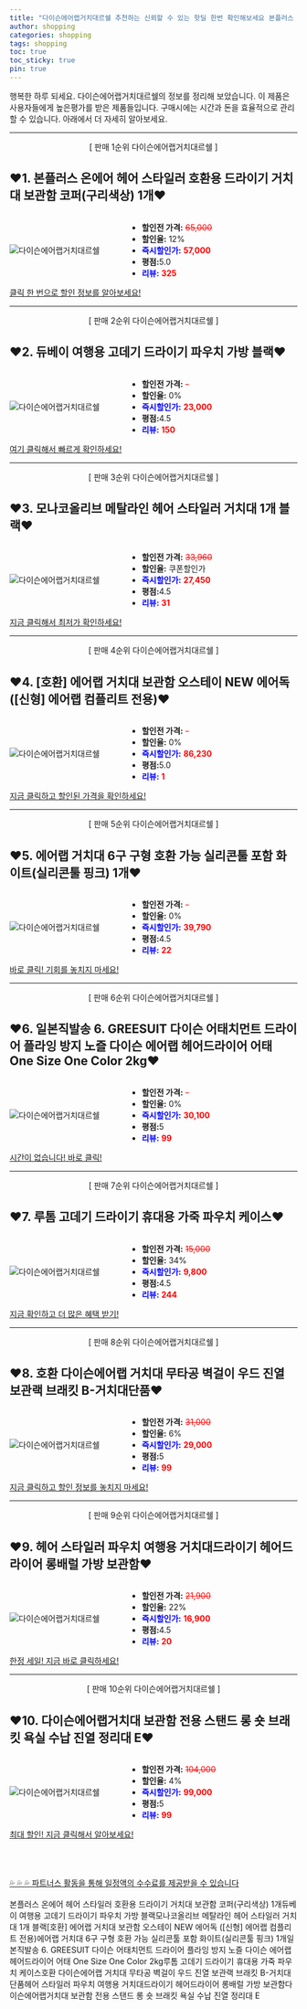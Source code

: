 ```yaml
---
title: "다이슨에어랩거치대르쉘 추천하는 신뢰할 수 있는 핫딜 한번 확인해보세요 본플러스 온에어 헤어 스타일러 호환용"
author: shopping
categories: shopping
tags: shopping
toc: true
toc_sticky: true
pin: true
---
```

행복한 하루 되세요. 다이슨에어랩거치대르쉘의 정보를 정리해 보았습니다. 이 제품은 사용자들에게 높은평가를 받은 제품들입니다. 구매시에는 시간과 돈을 효율적으로 관리할 수 있습니다. 아래에서 더 자세히 알아보세요.

---
<p class="toplist" style="margin: 0 auto; display: block; width: fit-content;">[ 판매 1순위 다이슨에어랩거치대르쉘 ]</p>

<h2><strong>❤️1. 본플러스 온에어 헤어 스타일러 호환용 드라이기 거치대 보관함 코퍼(구리색상) 1개❤️</strong></h2>

<div style="display: flex; align-items: center;">
    <div style="flex: 0.4;">
        <img src="https://thumbnail6.coupangcdn.com/thumbnails/remote/230x230ex/image/vendor_inventory/ebce/33d0c8d2725ec00f0803c8892de621e293c4601e8c4ab10c7b8e83a5f686.jpg" alt="다이슨에어랩거치대르쉘" style="max-width: 100%;">
    </div>
    <div style="flex: 0.6; margin-left: 10px;">
        <ul>
            <li><strong>할인전 가격:</strong> <del style="color: red;">65,000</del></li>
            <li><strong>할인율:</strong> 12%</li>
            <li><span style='color:blue'><strong>즉시할인가:</strong></span> <span style='color:red'><strong>57,000</strong></span></li>
            <li><strong>평점:</strong>5.0</li>
            <li><span style='color:blue'><strong>리뷰:</strong></span> <span style='color:red'><strong>325</strong></span></li>
        </ul>
    </div>
</div>
<div class="center">
    <a href="https://William4Davisa.github.io?lptag=AF9450613&subid=githubio&pageKey=7550881468&traceid=V0-153&itemId=19871314396&vendorItemId=83512289978" class="myButton">
        클릭 한 번으로 할인 정보를 알아보세요!
    </a>
</div>


---
<p class="toplist" style="margin: 0 auto; display: block; width: fit-content;">[ 판매 2순위 다이슨에어랩거치대르쉘 ]</p>

<h2><strong>❤️2. 듀베이 여행용 고데기 드라이기 파우치 가방 블랙❤️</strong></h2>

<div style="display: flex; align-items: center;">
    <div style="flex: 0.4;">
        <img src="https://thumbnail7.coupangcdn.com/thumbnails/remote/230x230ex/image/vendor_inventory/a669/4550ac7695f00cf00d8dd2c5c288e4f36168b75c6954aea07ce808b077b9.jpg" alt="다이슨에어랩거치대르쉘" style="max-width: 100%;">
    </div>
    <div style="flex: 0.6; margin-left: 10px;">
        <ul>
            <li><strong>할인전 가격:</strong> <del style="color: red;">-</del></li>
            <li><strong>할인율:</strong> 0%</li>
            <li><span style='color:blue'><strong>즉시할인가:</strong></span> <span style='color:red'><strong>23,000</strong></span></li>
            <li><strong>평점:</strong>4.5</li>
            <li><span style='color:blue'><strong>리뷰:</strong></span> <span style='color:red'><strong>150</strong></span></li>
        </ul>
    </div>
</div>
<div class="center">
    <a href="https://William4Davisa.github.io?lptag=AF9450613&subid=githubio&pageKey=7654589777&traceid=V0-153&itemId=20376412112&vendorItemId=86990684154" class="myButton">
        여기 클릭해서 빠르게 확인하세요!
    </a>
</div>


---
<p class="toplist" style="margin: 0 auto; display: block; width: fit-content;">[ 판매 3순위 다이슨에어랩거치대르쉘 ]</p>

<h2><strong>❤️3. 모나코올리브 메탈라인 헤어 스타일러 거치대 1개 블랙❤️</strong></h2>

<div style="display: flex; align-items: center;">
    <div style="flex: 0.4;">
        <img src="https://thumbnail6.coupangcdn.com/thumbnails/remote/230x230ex/image/retail/images/4719630051274506-6d855f24-d8bb-4bf2-90ea-17c6c79656d9.jpg" alt="다이슨에어랩거치대르쉘" style="max-width: 100%;">
    </div>
    <div style="flex: 0.6; margin-left: 10px;">
        <ul>
            <li><strong>할인전 가격:</strong> <del style="color: red;">33,960</del></li>
            <li><strong>할인율:</strong> 쿠폰할인가</li>
            <li><span style='color:blue'><strong>즉시할인가:</strong></span> <span style='color:red'><strong>27,450</strong></span></li>
            <li><strong>평점:</strong>4.5</li>
            <li><span style='color:blue'><strong>리뷰:</strong></span> <span style='color:red'><strong>31</strong></span></li>
        </ul>
    </div>
</div>
<div class="center">
    <a href="https://William4Davisa.github.io?lptag=AF9450613&subid=githubio&pageKey=6586263463&traceid=V0-153&itemId=14842044886&vendorItemId=82081298980" class="myButton">
        지금 클릭해서 최저가 확인하세요!
    </a>
</div>


---
<p class="toplist" style="margin: 0 auto; display: block; width: fit-content;">[ 판매 4순위 다이슨에어랩거치대르쉘 ]</p>

<h2><strong>❤️4. [호환] 에어랩 거치대 보관함 오스테이 NEW 에어독 ([신형] 에어랩 컴플리트 전용)❤️</strong></h2>

<div style="display: flex; align-items: center;">
    <div style="flex: 0.4;">
        <img src="https://thumbnail8.coupangcdn.com/thumbnails/remote/230x230ex/image/vendor_inventory/8e96/55b6da9f84999e98e19ca60816e7260a40dec216e2dc8c76f4629bb3c582.jpg" alt="다이슨에어랩거치대르쉘" style="max-width: 100%;">
    </div>
    <div style="flex: 0.6; margin-left: 10px;">
        <ul>
            <li><strong>할인전 가격:</strong> <del style="color: red;">-</del></li>
            <li><strong>할인율:</strong> 0%</li>
            <li><span style='color:blue'><strong>즉시할인가:</strong></span> <span style='color:red'><strong>86,230</strong></span></li>
            <li><strong>평점:</strong>5.0</li>
            <li><span style='color:blue'><strong>리뷰:</strong></span> <span style='color:red'><strong>1</strong></span></li>
        </ul>
    </div>
</div>
<div class="center">
    <a href="https://William4Davisa.github.io?lptag=AF9450613&subid=githubio&pageKey=8195108320&traceid=V0-153&itemId=19530390936&vendorItemId=86702313265" class="myButton">
        지금 클릭하고 할인된 가격을 확인하세요!
    </a>
</div>


---
<p class="toplist" style="margin: 0 auto; display: block; width: fit-content;">[ 판매 5순위 다이슨에어랩거치대르쉘 ]</p>

<h2><strong>❤️5. 에어랩 거치대 6구 구형 호환 가능 실리콘툴 포함 화이트(실리콘툴 핑크) 1개❤️</strong></h2>

<div style="display: flex; align-items: center;">
    <div style="flex: 0.4;">
        <img src="https://thumbnail7.coupangcdn.com/thumbnails/remote/230x230ex/image/vendor_inventory/4aad/5d014ae7d8ff6bca5154e00a036ae2c57bd8995c0474289ba70a218feaf2.jpg" alt="다이슨에어랩거치대르쉘" style="max-width: 100%;">
    </div>
    <div style="flex: 0.6; margin-left: 10px;">
        <ul>
            <li><strong>할인전 가격:</strong> <del style="color: red;">-</del></li>
            <li><strong>할인율:</strong> 0%</li>
            <li><span style='color:blue'><strong>즉시할인가:</strong></span> <span style='color:red'><strong>39,790</strong></span></li>
            <li><strong>평점:</strong>4.5</li>
            <li><span style='color:blue'><strong>리뷰:</strong></span> <span style='color:red'><strong>22</strong></span></li>
        </ul>
    </div>
</div>
<div class="center">
    <a href="https://William4Davisa.github.io?lptag=AF9450613&subid=githubio&pageKey=7474220966&traceid=V0-153&itemId=19508890362&vendorItemId=85198977659" class="myButton">
        바로 클릭! 기회를 놓치지 마세요!
    </a>
</div>


---
<p class="toplist" style="margin: 0 auto; display: block; width: fit-content;">[ 판매 6순위 다이슨에어랩거치대르쉘 ]</p>

<h2><strong>❤️6. 일본직발송 6. GREESUIT 다이슨 어태치먼트 드라이어 플라잉 방지 노즐 다이슨 에어랩 헤어드라이어 어태 One Size One Color 2kg❤️</strong></h2>

<div style="display: flex; align-items: center;">
    <div style="flex: 0.4;">
        <img src="https://thumbnail9.coupangcdn.com/thumbnails/remote/230x230ex/image/vendor_inventory/7633/e14f01822f328c43ca24c9eaa4d9b636b160ec2e9eceeb1078850322a50b.jpg" alt="다이슨에어랩거치대르쉘" style="max-width: 100%;">
    </div>
    <div style="flex: 0.6; margin-left: 10px;">
        <ul>
            <li><strong>할인전 가격:</strong> <del style="color: red;">-</del></li>
            <li><strong>할인율:</strong> 0%</li>
            <li><span style='color:blue'><strong>즉시할인가:</strong></span> <span style='color:red'><strong>30,100</strong></span></li>
            <li><strong>평점:</strong>5</li>
            <li><span style='color:blue'><strong>리뷰:</strong></span> <span style='color:red'><strong>99</strong></span></li>
        </ul>
    </div>
</div>
<div class="center">
    <a href="https://William4Davisa.github.io?lptag=AF9450613&subid=githubio&pageKey=8097052465&traceid=V0-153&itemId=22893593511&vendorItemId=89928141115" class="myButton">
        시간이 없습니다! 바로 클릭!
    </a>
</div>


---
<p class="toplist" style="margin: 0 auto; display: block; width: fit-content;">[ 판매 7순위 다이슨에어랩거치대르쉘 ]</p>

<h2><strong>❤️7. 루톰 고데기 드라이기 휴대용 가죽 파우치 케이스❤️</strong></h2>

<div style="display: flex; align-items: center;">
    <div style="flex: 0.4;">
        <img src="https://thumbnail9.coupangcdn.com/thumbnails/remote/230x230ex/image/vendor_inventory/1da3/04e098fc91d2794e8280dd61c615067c75b178ecb81346227f126e4e3398.jpg" alt="다이슨에어랩거치대르쉘" style="max-width: 100%;">
    </div>
    <div style="flex: 0.6; margin-left: 10px;">
        <ul>
            <li><strong>할인전 가격:</strong> <del style="color: red;">15,000</del></li>
            <li><strong>할인율:</strong> 34%</li>
            <li><span style='color:blue'><strong>즉시할인가:</strong></span> <span style='color:red'><strong>9,800</strong></span></li>
            <li><strong>평점:</strong>4.5</li>
            <li><span style='color:blue'><strong>리뷰:</strong></span> <span style='color:red'><strong>244</strong></span></li>
        </ul>
    </div>
</div>
<div class="center">
    <a href="https://William4Davisa.github.io?lptag=AF9450613&subid=githubio&pageKey=7563180010&traceid=V0-153&itemId=19930246216&vendorItemId=88355856780" class="myButton">
        지금 확인하고 더 많은 혜택 받기!
    </a>
</div>


---
<p class="toplist" style="margin: 0 auto; display: block; width: fit-content;">[ 판매 8순위 다이슨에어랩거치대르쉘 ]</p>

<h2><strong>❤️8. 호환 다이슨에어랩 거치대 무타공 벽걸이 우드 진열 보관랙 브래킷 B-거치대단품❤️</strong></h2>

<div style="display: flex; align-items: center;">
    <div style="flex: 0.4;">
        <img src="https://thumbnail10.coupangcdn.com/thumbnails/remote/230x230ex/image/vendor_inventory/4658/b2d775622fbf30da4b49fe0614cb6f859690e3ff16cece8961eac2aeb0da.jpg" alt="다이슨에어랩거치대르쉘" style="max-width: 100%;">
    </div>
    <div style="flex: 0.6; margin-left: 10px;">
        <ul>
            <li><strong>할인전 가격:</strong> <del style="color: red;">31,000</del></li>
            <li><strong>할인율:</strong> 6%</li>
            <li><span style='color:blue'><strong>즉시할인가:</strong></span> <span style='color:red'><strong>29,000</strong></span></li>
            <li><strong>평점:</strong>5</li>
            <li><span style='color:blue'><strong>리뷰:</strong></span> <span style='color:red'><strong>99</strong></span></li>
        </ul>
    </div>
</div>
<div class="center">
    <a href="https://William4Davisa.github.io?lptag=AF9450613&subid=githubio&pageKey=8067660175&traceid=V0-153&itemId=22697115985&vendorItemId=89732791508" class="myButton">
        지금 클릭하고 할인 정보를 놓치지 마세요!
    </a>
</div>


---
<p class="toplist" style="margin: 0 auto; display: block; width: fit-content;">[ 판매 9순위 다이슨에어랩거치대르쉘 ]</p>

<h2><strong>❤️9. 헤어 스타일러 파우치 여행용 거치대드라이기 헤어드라이어 롱배럴 가방 보관함❤️</strong></h2>

<div style="display: flex; align-items: center;">
    <div style="flex: 0.4;">
        <img src="https://thumbnail8.coupangcdn.com/thumbnails/remote/230x230ex/image/vendor_inventory/5fa1/1524fcbf063a1c45ec62bab1c47c19b7879c63ec0de79795d0ef875eec3d.jpg" alt="다이슨에어랩거치대르쉘" style="max-width: 100%;">
    </div>
    <div style="flex: 0.6; margin-left: 10px;">
        <ul>
            <li><strong>할인전 가격:</strong> <del style="color: red;">21,900</del></li>
            <li><strong>할인율:</strong> 22%</li>
            <li><span style='color:blue'><strong>즉시할인가:</strong></span> <span style='color:red'><strong>16,900</strong></span></li>
            <li><strong>평점:</strong>4.5</li>
            <li><span style='color:blue'><strong>리뷰:</strong></span> <span style='color:red'><strong>20</strong></span></li>
        </ul>
    </div>
</div>
<div class="center">
    <a href="https://William4Davisa.github.io?lptag=AF9450613&subid=githubio&pageKey=7061487317&traceid=V0-153&itemId=17509993510&vendorItemId=89339984184" class="myButton">
        한정 세일! 지금 바로 클릭하세요!
    </a>
</div>


---
<p class="toplist" style="margin: 0 auto; display: block; width: fit-content;">[ 판매 10순위 다이슨에어랩거치대르쉘 ]</p>

<h2><strong>❤️10. 다이슨에어랩거치대 보관함 전용 스탠드 롱 숏 브래킷 욕실 수납 진열 정리대 E❤️</strong></h2>

<div style="display: flex; align-items: center;">
    <div style="flex: 0.4;">
        <img src="https://thumbnail7.coupangcdn.com/thumbnails/remote/230x230ex/image/vendor_inventory/8c21/a2ef3a2129cfa750fa19fd5475ef864eac96432c2e620c2d957d18bd330b.jpg" alt="다이슨에어랩거치대르쉘" style="max-width: 100%;">
    </div>
    <div style="flex: 0.6; margin-left: 10px;">
        <ul>
            <li><strong>할인전 가격:</strong> <del style="color: red;">104,000</del></li>
            <li><strong>할인율:</strong> 4%</li>
            <li><span style='color:blue'><strong>즉시할인가:</strong></span> <span style='color:red'><strong>99,000</strong></span></li>
            <li><strong>평점:</strong>5</li>
            <li><span style='color:blue'><strong>리뷰:</strong></span> <span style='color:red'><strong>99</strong></span></li>
        </ul>
    </div>
</div>
<div class="center">
    <a href="https://William4Davisa.github.io?lptag=AF9450613&subid=githubio&pageKey=8070030210&traceid=V0-153&itemId=22712449943&vendorItemId=89747949791" class="myButton">
        최대 할인! 지금 클릭해서 알아보세요!
    </a>
</div>

<br><br><br>[💦 💦 💦 파트너스 활동을 통해 일정액의 수수료를 제공받을 수 있습니다](https://link.coupang.com/a/bcpT2c)<br><br>본플러스 온에어 헤어 스타일러 호환용 드라이기 거치대 보관함 코퍼(구리색상) 1개듀베이 여행용 고데기 드라이기 파우치 가방 블랙모나코올리브 메탈라인 헤어 스타일러 거치대 1개 블랙[호환] 에어랩 거치대 보관함 오스테이 NEW 에어독 ([신형] 에어랩 컴플리트 전용)에어랩 거치대 6구 구형 호환 가능 실리콘툴 포함 화이트(실리콘툴 핑크) 1개일본직발송 6. GREESUIT 다이슨 어태치먼트 드라이어 플라잉 방지 노즐 다이슨 에어랩 헤어드라이어 어태 One Size One Color 2kg루톰 고데기 드라이기 휴대용 가죽 파우치 케이스호환 다이슨에어랩 거치대 무타공 벽걸이 우드 진열 보관랙 브래킷 B-거치대단품헤어 스타일러 파우치 여행용 거치대드라이기 헤어드라이어 롱배럴 가방 보관함다이슨에어랩거치대 보관함 전용 스탠드 롱 숏 브래킷 욕실 수납 진열 정리대 E